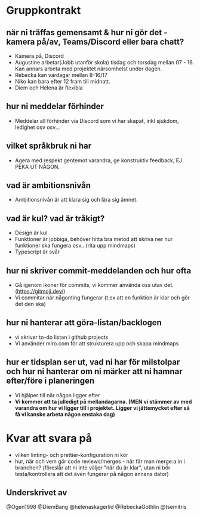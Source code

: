 # Gruppkontrakt

## när ni träffas gemensamt & hur ni gör det - kamera på/av, Teams/Discord eller bara chatt? 
- Kamera på, Discord
- Augustine arbetar(Jobb utanför skola) tisdag och torsdag mellan 07 - 16. Kan annars arbeta med projektet närsomhelst under dagen.
- Rebecka kan vardagar mellan 8-16/17
- Niko kan bara efter 12 fram till midnatt.
- Diem och Helena är flexibla

## hur ni meddelar förhinder
- Meddelar all förhinder via Discord som vi har skapat, inkl sjukdom, ledighet osv osv...

## vilket språkbruk ni har
- Agera med respekt gentemot varandra, ge konstruktiv feedback, EJ PEKA UT NÅGON.

## vad är ambitionsnivån
- Ambitionsnivån är att klara sig och lära sig ämnet.

## vad är kul? vad är tråkigt?
- Design är kul
- Funktioner är jobbiga, behöver hitta bra metod att skriva ner hur funktioner ska fungera osv.. (rita upp mindmaps)
- Typescript är svår

## hur ni skriver commit-meddelanden och hur ofta
- Gå igenom ikoner för commits, vi kommer använda oss utav det. (https://gitmoji.dev/)
- Vi commitar när någonting fungerar (t.ex att en funktion är klar och gör det den ska)

## hur ni hanterar att göra-listan/backlogen
- vi skriver to-do listan i github projects
- Vi använder miro.com för att strukturera upp och skapa mindmaps

## hur er tidsplan ser ut, vad ni har för milstolpar och hur ni hanterar om ni märker att ni hamnar efter/före i planeringen
- Vi hjälper till när någon ligger efter
- <strong>Vi kommer att ta julledigt på mellandagarna. (MEN vi stämmer av med varandra om hur vi ligger till i projektet. Ligger vi jättemycket efter så få vi kanske arbeta någon enstaka dag)</strong>

# Kvar att svara på
-    vilken linting- och prettier-konfiguration ni kör
-    hur, när och vem gör code reviews/merges - när får man merge:a in i branchen? (föreslår att ni inte väljer "när du är klar", utan ni bör testa/kontrollera att det även fungerar på någon annans dator)


## Underskrivet av
@Ogen1998
@DiemBang
@helenaskagerlid
@RebeckaGothlin
@tsemitris